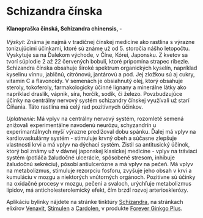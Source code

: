 Schizandra čínska
=================

#### Klanopraška čínská, Schizandra chinensis, -

*Výskyt*: Známa je najmä v tradičnej čínskej medicíne ako rastlina s výrazne
tonizujúcimi účinkami, ktoré sú známe už od 5. storočia nášho letopočtu.
Vyskytuje sa na Ďalekom východe, v Číne, Kórei, Japonsku. Z kvetov sa tvorí
súplodie 2 až 22 červených bobulí, ktoré pripomína strapec ríbezle. Schizandra
čínska obsahuje široké spektrum organických kyselín, napríklad kyselinu vínnu,
jablčnú, citrónovú, jantárovú a pod. Jej zložkou sú aj cukry, vitamín C a
flavonoidy. V semenách je obsiahnutý olej, ktorý obsahuje steroly, tokoferoly,
farmakologicky účinné lignany a minerálne látky ako napríklad draslík, vápnik,
síra, horčík, sodík, či železo. Povzbudzujúce účinky na centrálny nervový systém
schizandry čínskej využívali už starí Číňania. Táto rastlina má celý rad
pozitívnych účinkov.

*Uplatnenie*: Má vplyv na centrálny nervový systém, rozomleté semená znižovali
experimentálne navodenú neurózu, schyzandrín u experimantálnych myší výrazne
predlžoval dobu spánku. Ďalej má vplyv na kardiovaskulárny systém - stimuluje
krvný obeh a súčasne zlepšuje vlastnosti krvi a má vplyv na dýchací systém.
Zistil sa antitusický účinok, ktorý bol známy už v dávnej japonskej klasickej
medicíne - vplyv na tráviaci systém (potláča žaludočné ulcerácie, spôsobené
stresom, inhibuje žaludočnú sekréciu), pôsobí antiulcerózne   a má vplyv na
pečeň. Má vplyv na metabolizmus, stimuluje rezorpciu fosforu, zvyšuje jeho obsah
v krvi a kumuláciu v mozgu a niektorých vnútorných orgánoch. Pozitívne sú účinky
na oxidačné procesy v mozgu, pečeni a svaloch, urýchľuje metabolizmus lipidov,
má anticholesterolemický efekt, čím brzdí rozvoj arteriosklerózy.

Aplikáciu bylinky nájdete na stránke tinktúry
[Schizandra](/tinktury-jednobylinkove/schizandra), na stránkach elixírov
[Venavit](/elixiry/venavit-elixir), [Stimulen](/elixiry/stimulen-elixir) a
[Cardolen](/elixiry/cardolen-elixir), v produkte [Forever Ginkgo
Plus](/sip/p/forever-ginkgo-plus/).

